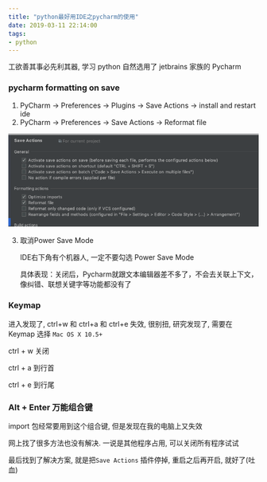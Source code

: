 ```yaml
---
title: "python最好用IDE之pycharm的使用"
date: 2019-03-11 22:14:00
tags:
- python
---
```




工欲善其事必先利其器, 学习 python 自然选用了 jetbrains 家族的 Pycharm



### pycharm formatting on save

1. PyCharm -> Preferences -> Plugins -> Save Actions -> install and restart ide
2. PyCharm -> Preferences -> Save Actions -> Reformat file

![1](python最好用IDE之pycharm的使用/1.png)

<!-- more -->

3. 取消Power Save Mode

   IDE右下角有个机器人, 一定不要勾选 Power Save Mode

   具体表现：关闭后，Pycharm就跟文本编辑器差不多了，不会去关联上下文，像纠错、联想关键字等功能都没有了



### Keymap

进入发现了, ctrl+w 和 ctrl+a 和 ctrl+e 失效, 很别扭, 研究发现了, 需要在 Keymap 选择  `Mac OS X 10.5+`

ctrl + w 关闭

ctrl + a 到行首

ctrl + e 到行尾



### Alt + Enter 万能组合键

import 包经常要用到这个组合键, 但是发现在我的电脑上又失效

网上找了很多方法也没有解决. 一说是其他程序占用, 可以关闭所有程序试试

最后找到了解决方案, 就是把`Save Actions`  插件停掉, 重启之后再开启, 就好了(吐血)


